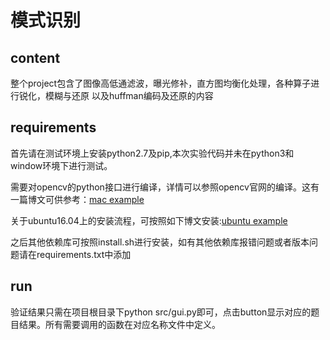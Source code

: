 # 模式识别

## content
整个project包含了图像高低通滤波，曝光修补，直方图均衡化处理，各种算子进行锐化，模糊与还原
以及huffman编码及还原的内容
## requirements
首先请在测试环境上安装python2.7及pip,本次实验代码并未在python3和window环境下进行测试。

需要对opencv的python接口进行编译，详情可以参照opencv官网的编译。这有一篇博文可供参考：[mac example](https://lizonghang.github.io/2016/07/16/Mac%E4%B8%8A%E5%AE%89%E8%A3%85python-opencv/)

关于ubuntu16.04上的安装流程，可按照如下博文安装:[ubuntu example](http://blog.csdn.net/github_33934628/article/details/53122208)

之后其他依赖库可按照install.sh进行安装，如有其他依赖库报错问题或者版本问题请在requirements.txt中添加

## run
验证结果只需在项目根目录下python src/gui.py即可，点击button显示对应的题目结果。所有需要调用的函数在对应名称文件中定义。

